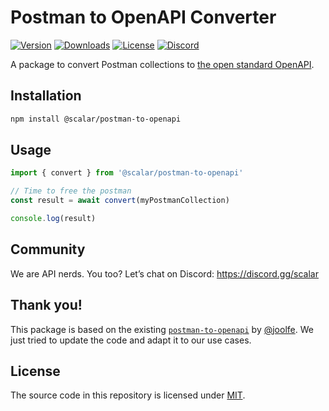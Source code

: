 # Postman to OpenAPI Converter

[![Version](https://img.shields.io/npm/v/%40scalar/postman-to-openapi)](https://www.npmjs.com/package/@scalar/postman-to-openapi)
[![Downloads](https://img.shields.io/npm/dm/%40scalar/postman-to-openapi)](https://www.npmjs.com/package/@scalar/postman-to-openapi)
[![License](https://img.shields.io/npm/l/%40scalar%2Fpostman-to-openapi)](https://www.npmjs.com/package/@scalar/postman-to-openapi)
[![Discord](https://img.shields.io/discord/1135330207960678410?style=flat&color=5865F2)](https://discord.gg/scalar)

A package to convert Postman collections to [the open standard OpenAPI](https://github.com/OAI/OpenAPI-Specification).

## Installation

```bash
npm install @scalar/postman-to-openapi
```

## Usage

```ts
import { convert } from '@scalar/postman-to-openapi'

// Time to free the postman
const result = await convert(myPostmanCollection)

console.log(result)
```

## Community

We are API nerds. You too? Let’s chat on Discord: <https://discord.gg/scalar>

## Thank you!

This package is based on the existing [`postman-to-openapi`](https://github.com/joolfe/postman-to-openapi) by [@joolfe](https://github.com/joolfe). We just tried to update the code and adapt it to our use cases.

## License

The source code in this repository is licensed under [MIT](https://github.com/scalar/postman-to-openapi/blob/main/LICENSE).
